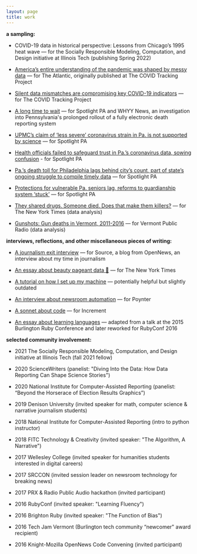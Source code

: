 ```yaml
---
layout: page
title: work
---
```

**a sampling:**

- COVID-19 data in historical perspective: Lessons from Chicago’s 1995 heat wave — for the Socially Responsible Modeling, Computation, and Design initiative at Illinois Tech (publishing Spring 2022)

- [America’s entire understanding of the pandemic was shaped by messy data](https://www.theatlantic.com/science/archive/2021/05/pandemic-data-america-messy/618987/) — for The Atlantic, originally published at The COVID Tracking Project

- [Silent data mismatches are compromising key COVID-19 indicators](https://covidtracking.com/analysis-updates/silent-data-mismatches-are-compromising-key-covid-19-indicators) — for The COVID Tracking Project

- [A long time to wait](https://www.spotlightpa.org/news/2020/09/pa-coronavirus-deaths-reporting-edrs/) — for Spotlight PA and WHYY News, an investigation into Pennsylvania's prolonged rollout of a fully electronic death reporting system

- [UPMC’s claim of ‘less severe’ coronavirus strain in Pa. is not supported by science](https://www.spotlightpa.org/news/2020/07/coronavirus-less-severe-strain-pennsylvania-upmc-claim/) — for Spotlight PA

- [Health officials failed to safeguard trust in Pa.’s coronavirus data, sowing confusion](https://www.spotlightpa.org/news/2020/06/pennsylvania-coronavirus-data-death-cases-confusion/) - for Spotlight PA

- [Pa.’s death toll for Philadelphia lags behind city’s count, part of state’s ongoing struggle to compile timely data](https://www.spotlightpa.org/news/2020/05/pennsylvania-philadelphia-coronavirus-death-toll/) — for Spotlight PA

- [Protections for vulnerable Pa. seniors lag, reforms to guardianship system ‘stuck’](https://www.spotlightpa.org/news/2020/03/pennsylvania-supreme-court-guardianship-seniors/) — for Spotlight PA

- [They shared drugs. Someone died. Does that make them killers?](https://www.nytimes.com/2018/05/25/us/drug-overdose-prosecution-crime.html) — for The New York Times (data analysis)

- [Gunshots: Gun deaths in Vermont, 2011-2016](https://www.vpr.org/vpr-news/2017-08-07/gunshots-project-data-gun-deaths-in-vermont-2011-2016) — for Vermont Public Radio (data analysis)


**interviews, reflections, and other miscellaneous pieces of writing:**

- [A journalism exit interview](https://source.opennews.org/articles/exit-interviews-sara-simon/) — for Source, a blog from OpenNews, an interview about my time in journalism

- [An essay about beauty pageant data 👑](https://www.nytimes.com/2018/09/12/insider/miss-america-data-software.html) — for The New York Times

- [A tutorial on how I set up my machine](https://open.nytimes.com/set-up-your-mac-like-an-interactive-news-developer-bb8d2c4097e5) — potentially helpful but slightly outdated

- [An interview about newsroom automation](https://www.poynter.org/tech-tools/2016/you-can-steal-sara-simons-sewage-bot-and-everything-else-she-makes/) — for Poynter

- [A sonnet about code](https://increment.com/programming-languages/code-poetry/) — for Increment

- [An essay about learning languages](https://medium.com/@sarambsimon/learning-fluency-672988a7ae52) — adapted from a talk at the 2015 Burlington Ruby Conference and later reworked for RubyConf 2016


**selected community involvement:**

- 2021 The Socially Responsible Modeling, Computation, and Design initiative at Illinois Tech (fall 2021 fellow)

- 2020 ScienceWriters (panelist: "Diving Into the Data: How Data Reporting Can Shape Science Stories")

- 2020 National Institute for Computer-Assisted Reporting (panelist: “Beyond the Horserace of Election Results Graphics”)

- 2019 Denison University (invited speaker for math, computer science & narrative journalism students)

- 2018 National Institute for Computer-Assisted Reporting (intro to python instructor)

- 2018 FITC Technology & Creativity (invited speaker: "The Algorithm, A Narrative")

- 2017 Wellesley College (invited speaker for humanities students interested in digital careers)

- 2017 SRCCON (invited session leader on newsroom technology for breaking news) 

- 2017 PRX & Radio Public Audio hackathon (invited participant)

- 2016 RubyConf (invited speaker: "Learning Fluency")

- 2016 Brighton Ruby (invited speaker: "The Function of Bias")

- 2016 Tech Jam Vermont (Burlington tech community “newcomer" award recipient)

- 2016 Knight-Mozilla OpenNews Code Convening (invited participant)
